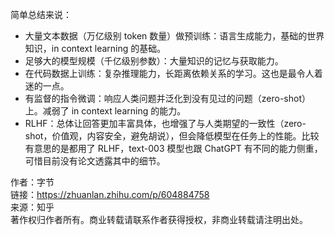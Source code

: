 简单总结来说：

-   大量文本数据（万亿级别 token 数量）做预训练：语言生成能力，基础的世界知识，in context learning 的基础。
-   足够大的模型规模（千亿级别参数）：大量知识的记忆与获取能力。
-   在代码数据上训练：复杂推理能力，长距离依赖关系的学习。这也是最令人着迷的一点。
-   有监督的指令微调：响应人类问题并泛化到没有见过的问题（zero-shot）上。减弱了 in context learning 的能力。
-   RLHF：总体让回答更加丰富具体，也增强了与人类期望的一致性（zero-shot，价值观，内容安全，避免胡说），但会降低模型在任务上的性能。比较有意思的是都用了 RLHF，text-003 模型也跟 ChatGPT 有不同的能力侧重，可惜目前没有论文透露其中的细节。

  
  
作者：字节  
链接：https://zhuanlan.zhihu.com/p/604884758  
来源：知乎  
著作权归作者所有。商业转载请联系作者获得授权，非商业转载请注明出处。
